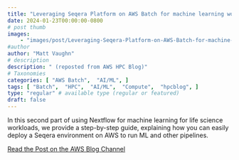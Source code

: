 ```yaml
---
title: "Leveraging Seqera Platform on AWS Batch for machine learning workflows – Part 2 of 2"
date: 2024-01-23T00:00:00-0800
# post thumb
images:
    - "images/post/Leveraging-Seqera-Platform-on-AWS-Batch-for-machine-learning-workflows-Pt2-1120x630.png"
#author
author: "Matt Vaughn"
# description
description: " (reposted from AWS HPC Blog)"
# Taxonomies
categories: [ "AWS Batch",  "AI/ML", ]
tags: [ "Batch",  "HPC",  "AI/ML",  "Compute",  "hpcblog", ]
type: "regular" # available type (regular or featured)
draft: false
---
```


In this second part of using Nextflow for machine learning for life science workloads, we provide a step-by-step guide, explaining how you can easily deploy a Seqera environment on AWS to run ML and other pipelines.

<a href="https://aws.amazon.com/blogs/hpc/leveraging-seqera-platform-on-aws-batch-for-machine-learning-workflows-part-2-of-2/" class="btn btn-primary btn-lg active" role="button" aria-pressed="true" style="margin-top: 8px;">Read the Post on the AWS Blog Channel</a>
